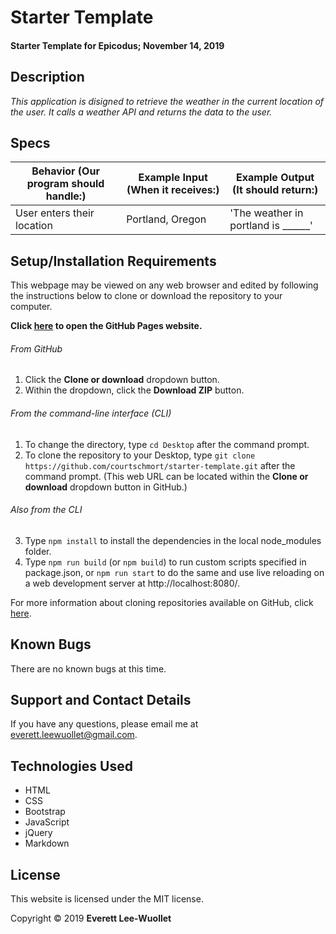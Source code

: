 # Starter Template

#### Starter Template for Epicodus; November 14, 2019

## Description

_This application is disigned to retrieve the weather in the current location of the user. It calls a weather API and returns the data to the user._

## Specs


| Behavior (Our program should handle:) | Example Input (When it receives:) | Example Output (It should return:) |
| ----------- | ----------- | ----------- |
| User enters their location | Portland, Oregon | 'The weather in portland is ______' |

## Setup/Installation Requirements

This webpage may be viewed on any web browser and edited by following the instructions below to clone or download the repository to your computer.

**Click [here](https://github.com/ELee-Wuollet13/Weather-api2/) to open the GitHub Pages website.**

###### From GitHub
1. Click the **Clone or download** dropdown button.
2. Within the dropdown, click the **Download ZIP** button.

###### From the command-line interface (CLI)
1. To change the directory, type `cd Desktop` after the command prompt.
2. To clone the repository to your Desktop, type `git clone https://github.com/courtschmort/starter-template.git` after the command prompt. (This web URL can be located within the **Clone or download** dropdown button in GitHub.)

###### Also from the CLI
3. Type `npm install` to install the dependencies in the local node_modules folder.
4. Type `npm run build` (or `npm build`) to run custom scripts specified in package.json, or `npm run start` to do the same and use live reloading on a web development server at http://localhost:8080/.

For more information about cloning repositories available on GitHub, click [here](https://help.github.com/en/articles/which-remote-url-should-i-use).

## Known Bugs

There are no known bugs at this time.

## Support and Contact Details

If you have any questions, please email me at everett.leewuollet@gmail.com.

## Technologies Used

* HTML
* CSS
* Bootstrap
* JavaScript
* jQuery
* Markdown

## License

This website is licensed under the MIT license.

Copyright &copy; 2019 **Everett Lee-Wuollet**
